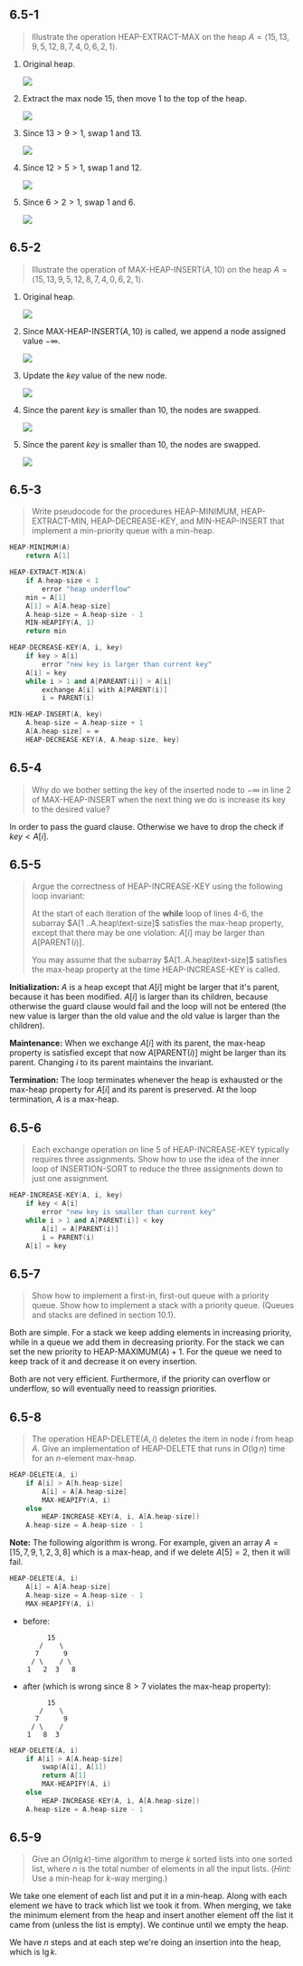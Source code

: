 ## 6.5-1

> Illustrate the operation $\text{HEAP-EXTRACT-MAX}$ on the heap $A = \langle 15, 13, 9, 5, 12, 8, 7, 4, 0, 6, 2, 1 \rangle$.

1. Original heap.

    ![](../img/6.5-1-1.png)

2. Extract the max node $15$, then move $1$ to the top of the heap.

    ![](../img/6.5-1-2.png)

3. Since $13 > 9 > 1$, swap $1$ and $13$.

    ![](../img/6.5-1-3.png)

4. Since $12 > 5 > 1$, swap $1$ and $12$.

    ![](../img/6.5-1-4.png)

5. Since $6 > 2 > 1$, swap $1$ and $6$.

    ![](../img/6.5-1-5.png)

## 6.5-2

> Illustrate the operation of $\text{MAX-HEAP-INSERT}(A, 10)$ on the heap $A = \langle 15, 13, 9, 5, 12, 8, 7, 4, 0, 6, 2, 1 \rangle$.

1. Original heap.

    ![](../img/6.5-2-1.png)

2. Since $\text{MAX-HEAP-INSERT}(A, 10)$ is called, we append a node assigned value $-\infty$.

    ![](../img/6.5-2-2.png)

3. Update the $key$ value of the new node.

    ![](../img/6.5-2-3.png)

4. Since the parent $key$ is smaller than $10$, the nodes are swapped.

    ![](../img/6.5-2-4.png)

5. Since the parent $key$ is smaller than $10$, the nodes are swapped.

    ![](../img/6.5-2-5.png)

## 6.5-3

> Write pseudocode for the procedures $\text{HEAP-MINIMUM}$, $\text{HEAP-EXTRACT-MIN}$, $\text{HEAP-DECREASE-KEY}$, and $\text{MIN-HEAP-INSERT}$ that implement a min-priority queue with a min-heap.

```cpp
HEAP-MINIMUM(A)
    return A[1]
```

```cpp
HEAP-EXTRACT-MIN(A)
    if A.heap-size < 1
        error "heap underflow"
    min = A[1]
    A[1] = A[A.heap-size]
    A.heap-size = A.heap-size - 1
    MIN-HEAPIFY(A, 1)
    return min
```

```cpp
HEAP-DECREASE-KEY(A, i, key)
    if key > A[i]
        error "new key is larger than current key"
    A[i] = key
    while i > 1 and A[PAREANT(i)] > A[i]
        exchange A[i] with A[PARENT(i)]
        i = PARENT(i)
```

```cpp
MIN-HEAP-INSERT(A, key)
    A.heap-size = A.heap-size + 1
    A[A.heap-size] = ∞
    HEAP-DECREASE-KEY(A, A.heap-size, key)
```

## 6.5-4

> Why do we bother setting the key of the inserted node to $-\infty$ in line 2 of $\text{MAX-HEAP-INSERT}$ when the next thing we do is increase its key to the desired value?

In order to pass the guard clause. Otherwise we have to drop the check if $key < A[i]$.

## 6.5-5

> Argue the correctness of $\text{HEAP-INCREASE-KEY}$ using the following loop invariant:
>
> At the start of each iteration of the **while** loop of lines 4-6, the subarray $A[1 ..A.heap\text-size]$ satisfies the max-heap property, except that there may be one violation: $A[i]$ may be larger than $A[\text{PARENT}(i)]$.
>
> You may assume that the subarray $A[1..A.heap\text-size]$ satisfies the max-heap property at the time $\text{HEAP-INCREASE-KEY}$ is called.

**Initialization:** $A$ is a heap except that $A[i]$ might be larger that it's parent, because it has been modified. $A[i]$ is larger than its children, because otherwise the guard clause would fail and the loop will not be entered (the new value is larger than the old value and the old value is larger than the children).

**Maintenance:** When we exchange $A[i]$ with its parent, the max-heap property is satisfied except that now $A[\text{PARENT}(i)]$ might be larger than its parent. Changing $i$ to its parent maintains the invariant.

**Termination:** The loop terminates whenever the heap is exhausted or the max-heap property for $A[i]$ and its parent is preserved. At the loop termination, $A$ is a max-heap.

## 6.5-6

> Each exchange operation on line 5 of $\text{HEAP-INCREASE-KEY}$ typically requires three assignments. Show how to use the idea of the inner loop of $\text{INSERTION-SORT}$ to reduce the three assignments down to just one assignment.

```cpp
HEAP-INCREASE-KEY(A, i, key)
    if key < A[i]
        error "new key is smaller than current key"
    while i > 1 and A[PARENT(i)] < key
        A[i] = A[PARENT(i)]
        i = PARENT(i)
    A[i] = key
```

## 6.5-7

> Show how to implement a first-in, first-out queue with a priority queue. Show how to implement a stack with a priority queue. (Queues and stacks are defined in section 10.1).

Both are simple. For a stack we keep adding elements in increasing priority, while in a queue we add them in decreasing priority. For the stack we can set the new priority to $\text{HEAP-MAXIMUM}(A) + 1$. For the queue we need to keep track of it and decrease it on every insertion.

Both are not very efficient. Furthermore, if the priority can overflow or underflow, so will eventually need to reassign priorities.

## 6.5-8

> The operation $\text{HEAP-DELETE}(A, i)$ deletes the item in node $i$ from heap $A$. Give an implementation of $\text{HEAP-DELETE}$ that runs in $O(\lg n)$ time for an $n$-element max-heap.

```cpp
HEAP-DELETE(A, i)
    if A[i] > A[h.heap-size]
        A[i] = A[A.heap-size]
        MAX-HEAPIFY(A, i)
    else
        HEAP-INCREASE-KEY(A, i, A[A.heap-size])
    A.heap-size = A.heap-size - 1
```

**Note:** The following algorithm is wrong. For example, given an array $A = [15, 7, 9, 1, 2, 3, 8]$ which is a max-heap, and if we delete $A[5] = 2$, then it will fail.

```cpp
HEAP-DELETE(A, i)
    A[i] = A[A.heap-size]
    A.heap-size = A.heap-size - 1
    MAX-HEAPIFY(A, i)
```

- before:

    ```
          15
        /    \
       7      9
      / \    / \
     1   2  3   8
    ```

- after (which is wrong since $8 > 7$ violates the max-heap property):

    ```
          15
        /    \
       7      9
      / \    /
     1   8  3
    ```
```cpp
HEAP-DELETE(A, i)
    if A[i] > A[A.heap-size]
        swap(A[i], A[1])
        return A[1]
        MAX-HEAPIFY(A, i)
    else
        HEAP-INCREASE-KEY(A, i, A[A.heap-size])
    A.heap-size = A.heap-size - 1
```

## 6.5-9

> Give an $O(n\lg k)$-time algorithm to merge $k$ sorted lists into one sorted list, where $n$ is the total number of elements in all the input lists. ($\textit{Hint:}$ Use a min-heap for $k$-way merging.)

We take one element of each list and put it in a min-heap. Along with each element we have to track which list we took it from. When merging, we take the minimum element from the heap and insert another element off the list it came from (unless the list is empty). We continue until we empty the heap.

We have $n$ steps and at each step we're doing an insertion into the heap, which is $\lg k$.

